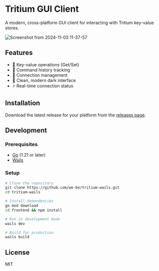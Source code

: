 # Tritium GUI Client

A modern, cross-platform GUI client for interacting with Tritium key-value stores.

![Screenshot from 2024-11-03 11-37-57](https://github.com/user-attachments/assets/6d5c5e00-cb9e-4b7d-a282-d6691e1be881)

## Features

- 🔑 Key-value operations (Get/Set)
- 📝 Command history tracking
- 🔌 Connection management
- 🎨 Clean, modern dark interface
- ⚡ Real-time connection status

## Installation

Download the latest release for your platform from the [releases page](https://github.com/we-be/tritium-wails/releases).

## Development

### Prerequisites

- [Go](https://go.dev/doc/install) (1.21 or later)
- [Wails](https://wails.io/docs/gettingstarted/installation)

### Setup

```bash
# Clone the repository
git clone https://github.com/we-be/tritium-wails.git
cd tritium-wails

# Install dependencies
go mod download
cd frontend && npm install

# Run in development mode
wails dev

# Build for production
wails build
```

## License

MIT
